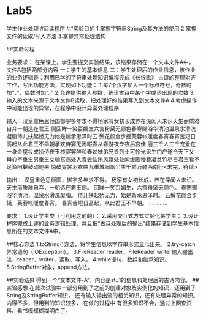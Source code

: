 # Lab5
学生作业处理
#阅读程序
##实验目的
1.掌握字符串String及其方法的使用
2.掌握文件的读取/写入方法
3.掌握异常处理结构



##实验过程

业务要求：
在某课上，学生要提交实验结果，该结果存储在一个文本文件A中。
文件A包括两部分内容
一：学生的基本信息
二：学生处理后的作业信息，该作业的业务逻辑是：利用已学的字符串处理知识编程完成《长恨歌》
古诗的整理对齐工作，写出功能方法，实现如下功能：
1.每7个汉字加入一个标点符号，奇数时加“，”，偶数时加“。”
2.允许提供输入参数，统计古诗中某个字或词出现的次数
3.输入的文本来源于文本文件B读取，把处理好的结果写入到文本文件A
4.考虑操作中可能出现的异常，在程序中设计异常处理程序

输入：汉皇重色思倾国御宇多年求不得杨家有女初长成养在深闺人未识天生丽质难自弃一朝选在君王
侧回眸一笑百媚生六宫粉黛无颜色春寒赐浴华清池温泉水滑洗凝脂侍儿扶起娇无力始是新承恩泽时云
鬓花颜金步摇芙蓉帐暖度春宵春宵苦短日高起从此君王不早朝承欢侍宴无闲暇春从春游夜专夜后宫佳
丽三千人三千宠爱在一身金屋妆成娇侍夜玉楼宴罢醉和春姊妹弟兄皆列士可怜光采生门户遂令天下父
母心不重生男重生女骊宫高处入青云仙乐风飘处处闻缓歌慢舞凝丝竹尽日君王看不足渔阳鼙鼓动地来
惊破霓裳羽衣曲九重城阙烟尘生千乘万骑西南行<未完，待续>

输出：
汉皇重色思倾国，御宇多年求不得。
杨家有女初长成，养在深闺人未识。
天生丽质难自弃，一朝选在君王侧。
回眸一笑百媚生，六宫粉黛无颜色。
春寒赐浴华清池，温泉水滑洗凝脂。
侍儿扶起娇无力，始是新承恩泽时。
云鬓花颜金步摇，芙蓉帐暖度春宵。
春宵苦短日高起，从此君王不早朝。
…………

要求：
1.设计学生类（可利用之前的）；
2.采用交互式方式实例化某学生；
3.设计程序完成上述的业务逻辑处理，并且把“古诗处理后的输出”结果存储到学生基本信息所在的文本文件A中。


##核心方法
1.toString()方法，将学生信息以字符串形式显示出来。
2.try-catch异常语句（IOException）。
3.FileReader reader、FileReader writer输入输出流，reader、writer，读取、写入。
4.while语句、数组和继承知识。
5.StringBuffer对象，append方法。



##实验结果
得到一个“文本文件-A”，内容是stu1的信息和处理后的古诗内容。
##实验感想
在此次试验中一部分用到了之前的创建对象及实例化的知识，还用到了String及StringBuffer知识，
还有输入输出流的相关知识，还有处理异常的知识。内容不多，但用到的知识较多， 在做的过程中
有很多知识不会，通过上网查资料、看书模模糊糊明白了。










